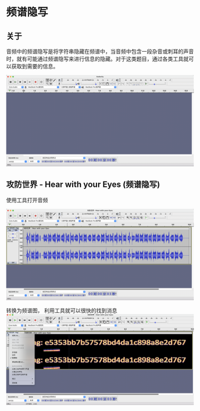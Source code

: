 # 频谱隐写

## 关于

音频中的频谱隐写是将字符串隐藏在频谱中，当音频中包含一段杂音或刺耳的声音时，就有可能通过频谱隐写来进行信息的隐藏。对于这类题目，通过各类工具就可以获取到需要的信息。

![img](../../../.vuepress/public/img/1667910160044-7186a5d5-64e9-405e-8189-22cb66bfd44f.png)

## 攻防世界 - Hear with your Eyes (频谱隐写)

使用工具打开音频

![img](../../../.vuepress/public/img/1667910508374-71801391-2c61-4562-bb7e-676c860a9356.png)

转换为频谱图， 利用工具就可以很快的找到消息![img](../../../.vuepress/public/img/1667910530753-6a27f22a-5365-42b8-b72d-ed486ee0011b.png)